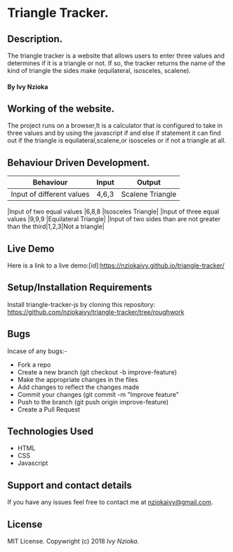 # Triangle Tracker.

## Description.
The triangle tracker is a website that allows users to enter three values and determines if it is a triangle or not. If so, the tracker returns the name of the kind of triangle the sides make (equilateral, isosceles, scalene).

#### By **Ivy Nzioka**

## Working of the website.
The project runs on a browser,It is a calculator that is configured to take in three values and by using the javascript if and else if statement it can find out if the triangle is equilateral,scalene,or isosceles or if not a triangle at all.

## Behaviour Driven Development.
|Behaviour| Input | Output|
|---------|-------|-------|
|Input of different values|4,6,3 | Scalene Triangle|

|Input of two equal values |6,8,8 |Isosceles Triangle|
|Input of three equal values |9,9,9 |Equilateral Triangle|
|Input of two sides than are not greater than the third|1,2,3|Not a triangle|

## Live Demo
Here is a link to a live demo:[id]:https://nziokaivy.github.io/triangle-tracker/

## Setup/Installation Requirements
Install triangle-tracker-js by cloning this repository: https://github.com/nziokaivy/triangle-tracker/tree/roughwork

## Bugs
Incase of any bugs:-
* Fork a repo
* Create a new branch (git checkout -b improve-feature)
* Make the appropriate changes in the files
* Add changes to reflect the changes made
* Commit your changes (git commit -m "Improve feature"
* Push to the branch (git push origin improve-feature)
* Create a Pull Request

## Technologies Used
* HTML
* CSS
* Javascript

## Support and contact details
If you have any issues feel free to contact me at nziokaivy@gmail.com.
## License
MIT License. Copywright (c) 2018 *Ivy Nzioka.*
